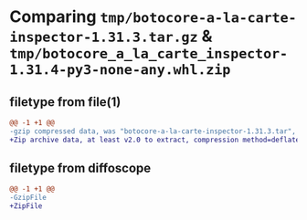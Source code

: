 # Comparing `tmp/botocore-a-la-carte-inspector-1.31.3.tar.gz` & `tmp/botocore_a_la_carte_inspector-1.31.4-py3-none-any.whl.zip`

## filetype from file(1)

```diff
@@ -1 +1 @@
-gzip compressed data, was "botocore-a-la-carte-inspector-1.31.3.tar", last modified: Fri Jul 14 01:46:09 2023, max compression
+Zip archive data, at least v2.0 to extract, compression method=deflate
```

## filetype from diffoscope

```diff
@@ -1 +1 @@
-GzipFile
+ZipFile
```

